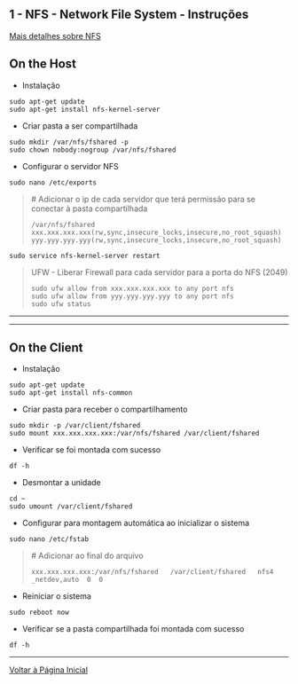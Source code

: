 ## 1 - NFS - Network File System - Instruções

[Mais detalhes sobre NFS](https://www.digitalocean.com/community/tutorials/how-to-set-up-an-nfs-mount-on-ubuntu-16-04)

## On the Host

- Instalação

```
sudo apt-get update
sudo apt-get install nfs-kernel-server
```

- Criar pasta a ser compartilhada

```
sudo mkdir /var/nfs/fshared -p
sudo chown nobody:nogroup /var/nfs/fshared
```

- Configurar o servidor NFS

```
sudo nano /etc/exports
```

> \# Adicionar o ip de cada servidor que terá permissão para se conectar à pasta compartilhada
>
>```
>/var/nfs/fshared xxx.xxx.xxx.xxx(rw,sync,insecure_locks,insecure,no_root_squash) yyy.yyy.yyy.yyy(rw,sync,insecure_locks,insecure,no_root_squash) 
>```

``` 
sudo service nfs-kernel-server restart
```


> UFW - Liberar Firewall para cada servidor para a porta do NFS (2049)
>
> ```
> sudo ufw allow from xxx.xxx.xxx.xxx to any port nfs
> sudo ufw allow from yyy.yyy.yyy.yyy to any port nfs
> sudo ufw status
> ```

***

***


## On the Client

- Instalação

```
sudo apt-get update
sudo apt-get install nfs-common
```

- Criar pasta para receber o compartilhamento

``` 
sudo mkdir -p /var/client/fshared
sudo mount xxx.xxx.xxx.xxx:/var/nfs/fshared /var/client/fshared
```

- Verificar se foi montada com sucesso

``` 
df -h
```

- Desmontar a unidade

``` 
cd ~
sudo umount /var/client/fshared
```

- Configurar para montagem automática ao inicializar o sistema

``` 
sudo nano /etc/fstab
``` 

> \# Adicionar ao final do arquivo
>
>``` 
>xxx.xxx.xxx.xxx:/var/nfs/fshared   /var/client/fshared   nfs4    _netdev,auto  0  0
>```


- Reiniciar o sistema

``` 
sudo reboot now
``` 

- Verificar se a pasta compartilhada foi montada com sucesso

``` 
df -h
```


***

[Voltar à Página Inicial](../README.md)